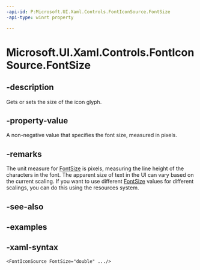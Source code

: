 ```yaml
---
-api-id: P:Microsoft.UI.Xaml.Controls.FontIconSource.FontSize
-api-type: winrt property

---
```

<!-- Property syntax.
public double FontSize { get;  set; }
-->

# Microsoft.UI.Xaml.Controls.FontIconSource.FontSize



## -description

Gets or sets the size of the icon glyph.



## -property-value

A non-negative value that specifies the font size, measured in pixels.



## -remarks

The unit measure for [FontSize](/uwp/api/windows.ui.xaml.controls.control.fontsize) is pixels, measuring the line height of the characters in the font. The apparent size of text in the UI can vary based on the current scaling. If you want to use different [FontSize](/uwp/api/windows.ui.xaml.controls.control.fontsize) values for different scalings, you can do this using the resources system.



## -see-also



## -examples



## -xaml-syntax

```xaml
<FontIconSource FontSize="double" .../>
```



